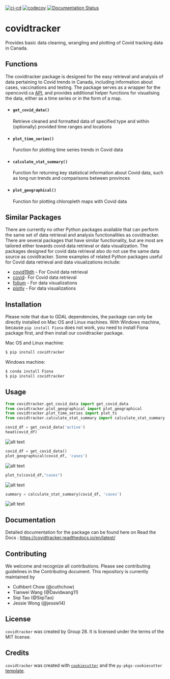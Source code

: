 [![ci-cd](https://github.com/UBC-MDS/Group28-CovidTracker/workflows/ci-cd/badge.svg)](https://github.com/UBC-MDS/Group28-CovidTracker/actions)
[![codecov](https://codecov.io/gh/UBC-MDS/Group28-CovidTracker/branch/main/graph/badge.svg?token=tKi5DL8bCF)](https://codecov.io/gh/UBC-MDS/Group28-CovidTracker)
[![Documentation Status](https://readthedocs.org/projects/covidtracker/badge/?version=latest)](https://covidtracker.readthedocs.io/en/latest/?badge=latest)


# covidtracker

Provides basic data cleaning, wrangling and plotting of Covid tracking data in Canada.

## Functions
The covidtracker package is designed for the easy retrieval and analysis of data pertaining to Covid trends in Canada, including information about cases, vaccinations and testing. The package serves as a wrapper for the opencovid.ca [API](Ihttps://opencovid.ca/api/), and provides additional helper functions for visualising the data, either as a time series or in the form of a map. 

* #### `get_covid_data()`
    Retrieve cleaned and formatted data of specified type and within (optionally) provided time ranges and locations

* #### `plot_time_series()`
    Function for plotting time series trends in Covid data

* #### `calculate_stat_summary()`
    Function for returning key statistical information about Covid data, such as long run trends and comparisons between provinces<br>

* #### `plot_geographical()`
    Function for plotting chloropleth maps with Covid data 
    

## Similar Packages    
There are currently no other Python packages available that can perform the same set of data retrieval and analysis functionalities as covidtracker. There are several packages that have similar functionality, but are most are tailored either towards covid data retrieval or data visualization. The packages designed for covid data retrieval also do not use the same data source as covidtracker. Some examples of related Python packages useful for Covid data retrieval and data visualizations include:
* [covid19dh](https://pypi.org/project/covid19dh/) - For Covid data retrieval
* [covid](https://pypi.org/project/covid/)- For Covid data retrieval
* [folium](https://pypi.org/project/folium/) - For data visualizations
* [plotly](https://pypi.org/project/plotly/) - For data visualizations


## Installation
Please note that due to GDAL dependencies, the package can only be directly installed on Mac OS and Linux machines. With Windows machine, because `pip install Fiona` does not work, you need to install Fiona package first, and then install our covidtracker package.

Mac OS and Linux machine:
```bash
$ pip install covidtracker
```

Windows machine:
```bash
$ conda install Fiona
$ pip install covidtracker
```

## Usage

```python
from covidtracker.get_covid_data import get_covid_data
from covidtracker.plot_geographical import plot_geographical
from covidtracker.plot_time_series import plot_ts
from covidtracker.calculate_stat_summary import calculate_stat_summary

covid_df = get_covid_data('active')
head(covid_df)
```
![alt text](https://github.com/UBC-MDS/Group28-CovidTracker/tree/main/figures/get_covid_data.png)

```python
covid_df = get_covid_data()
plot_geographical(covid_df, 'cases')
```
![alt text](https://github.com/UBC-MDS/Group28-CovidTracker/tree/main/figures/plot_geographical.png)


```python
plot_ts(covid_df,"cases")
```
![alt text](https://github.com/UBC-MDS/Group28-CovidTracker/tree/main/figures/plot_ts.png)


```python
summary = calculate_stat_summary(covid_df, 'cases')
```
![alt text](https://github.com/UBC-MDS/Group28-CovidTracker/tree/main/figures/summary.png)

## Documentation
Detailed documentation for the package can be found here on Read the Docs : https://covidtracker.readthedocs.io/en/latest/ 

## Contributing

We welcome and recognize all contributions. Please see contributing guidelines in the Contributing document. This repository is currently maintained by

* Cuthbert Chow (@cuthchow)
* Tianwei Wang (@Davidwang11)
* Siqi Tao (@SiqiTao)
* Jessie Wong (@jessie14)

## License

`covidtracker` was created by Group 28. It is licensed under the terms of the MIT license.

## Credits

`covidtracker` was created with [`cookiecutter`](https://cookiecutter.readthedocs.io/en/latest/) and the `py-pkgs-cookiecutter` [template](https://github.com/py-pkgs/py-pkgs-cookiecutter).
